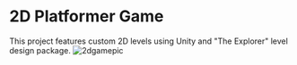 # 2D Platformer Game
This project features custom 2D levels using Unity and "The Explorer" level design package.
![2dgamepic](https://user-images.githubusercontent.com/102738900/192163848-64d3eb33-d2de-4dd9-b7f6-031cdbeba4c4.PNG)
